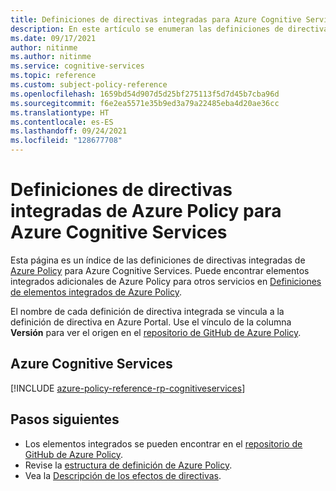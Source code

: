 ```yaml
---
title: Definiciones de directivas integradas para Azure Cognitive Services
description: En este artículo se enumeran las definiciones de directivas integradas de Azure Policy para Azure Cognitive Services. Estas definiciones de directivas integradas proporcionan enfoques comunes para administrar los recursos de Azure.
ms.date: 09/17/2021
author: nitinme
ms.author: nitinme
ms.service: cognitive-services
ms.topic: reference
ms.custom: subject-policy-reference
ms.openlocfilehash: 1659bd54d907d5d25bf275113f5d7d45b7cba96d
ms.sourcegitcommit: f6e2ea5571e35b9ed3a79a22485eba4d20ae36cc
ms.translationtype: HT
ms.contentlocale: es-ES
ms.lasthandoff: 09/24/2021
ms.locfileid: "128677708"
---
```

# <a name="azure-policy-built-in-policy-definitions-for-azure-cognitive-services"></a>Definiciones de directivas integradas de Azure Policy para Azure Cognitive Services

Esta página es un índice de las definiciones de directivas integradas de [Azure Policy](../governance/policy/overview.md) para Azure Cognitive Services. Puede encontrar elementos integrados adicionales de Azure Policy para otros servicios en [Definiciones de elementos integrados de Azure Policy](../governance/policy/samples/built-in-policies.md).

El nombre de cada definición de directiva integrada se vincula a la definición de directiva en Azure Portal. Use el vínculo de la columna **Versión** para ver el origen en el [repositorio de GitHub de Azure Policy](https://github.com/Azure/azure-policy).

## <a name="azure-cognitive-services"></a>Azure Cognitive Services

[!INCLUDE [azure-policy-reference-rp-cognitiveservices](../../includes/policy/reference/byrp/microsoft.cognitiveservices.md)]

## <a name="next-steps"></a>Pasos siguientes

- Los elementos integrados se pueden encontrar en el [repositorio de GitHub de Azure Policy](https://github.com/Azure/azure-policy).
- Revise la [estructura de definición de Azure Policy](../governance/policy/concepts/definition-structure.md).
- Vea la [Descripción de los efectos de directivas](../governance/policy/concepts/effects.md).

